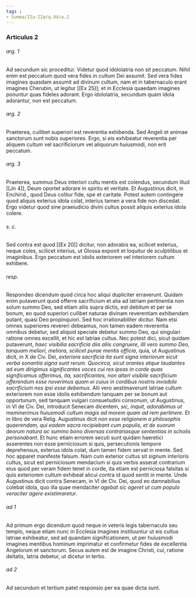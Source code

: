```yaml
---
tags : 
- Summa/IIa-IIæ/q.94/a.2
---
```


### Articulus 2

###### arg. 1
Ad secundum sic proceditur. Videtur quod idololatria non sit peccatum. Nihil enim est peccatum quod vera fides in cultum Dei assumit. Sed vera fides imagines quasdam assumit ad divinum cultum, nam et in tabernaculo erant imagines Cherubin, ut legitur [[Ex 25]]; et in Ecclesia quaedam imagines ponuntur quas fideles adorant. Ergo idololatria, secundum quam idola adorantur, non est peccatum.

###### arg. 2
Praeterea, cuilibet superiori est reverentia exhibenda. Sed Angeli et animae sanctorum sunt nobis superiores. Ergo, si eis exhibeatur reverentia per aliquem cultum vel sacrificiorum vel aliquorum huiusmodi, non erit peccatum.

###### arg. 3
Praeterea, summus Deus interiori cultu mentis est colendus, secundum illud [[Jn 4]], Deum oportet adorare in spiritu et veritate. Et Augustinus dicit, in Enchirid., quod Deus colitur fide, spe et caritate. Potest autem contingere quod aliquis exterius idola colat, interius tamen a vera fide non discedat. Ergo videtur quod sine praeiudicio divini cultus possit aliquis exterius idola colere.

###### s. c.
Sed contra est quod [[Ex 20]] dicitur, non adorabis ea, scilicet exterius, neque coles, scilicet interius, ut Glossa exponit et loquitur de sculptilibus et imaginibus. Ergo peccatum est idolis exteriorem vel interiorem cultum exhibere.

###### resp.
Respondeo dicendum quod circa hoc aliqui dupliciter erraverunt. Quidam enim putaverunt quod offerre sacrificium et alia ad latriam pertinentia non solum summo Deo, sed etiam aliis supra dictis, est debitum et per se bonum, eo quod superiori cuilibet naturae divinam reverentiam exhibendam putant, quasi Deo propinquiori. Sed hoc irrationabiliter dicitur. Nam etsi omnes superiores revereri debeamus, non tamen eadem reverentia omnibus debetur, sed aliquid speciale debetur summo Deo, qui singulari ratione omnes excellit, et hic est latriae cultus. Nec potest dici, sicut quidam putaverunt, *haec visibilia sacrificia diis aliis congruere, illi vero summo Deo, tanquam meliori, meliora, scilicet purae mentis officia*, quia, ut Augustinus dicit, in X de Civ. Dei, *exteriora sacrificia ita sunt signa interiorum sicut verba sonantia signa sunt rerum. Quocirca, sicut orantes atque laudantes ad eum dirigimus significantes voces cui res ipsas in corde quas significamus offerimus, ita, sacrificantes, non alteri visibile sacrificium offerendum esse noverimus quam ei cuius in cordibus nostris invisibile sacrificium nos ipsi esse debemus*. Alii vero aestimaverunt latriae cultum exteriorem non esse idolis exhibendum tanquam per se bonum aut opportunum, sed tanquam vulgari consuetudini consonum, ut Augustinus, in VI de Civ. Dei, introducit Senecam dicentem, *sic, inquit, adorabimus ut meminerimus huiusmodi cultum magis ad morem quam ad rem pertinere*. Et in libro de vera Relig. Augustinus dicit *non esse religionem a philosophis quaerendam, qui eadem sacra recipiebant cum populis, et de suorum deorum natura ac summo bono diversas contrariasque sententias in scholis personabant*. Et hunc etiam errorem secuti sunt quidam haeretici asserentes non esse perniciosum si quis, persecutionis tempore deprehensus, exterius idola colat, dum tamen fidem servat in mente. Sed hoc apparet manifeste falsum. Nam cum exterior cultus sit signum interioris cultus, sicut est perniciosum mendacium si quis verbis asserat contrarium eius quod per veram fidem tenet in corde, ita etiam est perniciosa falsitas si quis exteriorem cultum exhibeat alicui contra id quod sentit in mente. Unde Augustinus dicit contra Senecam, in VI de Civ. Dei, quod eo damnabilius colebat idola, quo illa quae mendaciter *agebat sic ageret ut cum populo veraciter agere existimaretur*.

###### ad 1
Ad primum ergo dicendum quod neque in veteris legis tabernaculo seu templo, neque etiam nunc in Ecclesia imagines instituuntur ut eis cultus latriae exhibeatur, sed ad quandam significationem, ut per huiusmodi imagines mentibus hominum imprimatur et confirmetur fides de excellentia Angelorum et sanctorum. Secus autem est de imagine Christi, cui, ratione deitatis, latria debetur, ut dicetur in tertio.

###### ad 2
Ad secundum et tertium patet responsio per ea quae dicta sunt.

